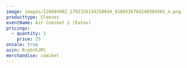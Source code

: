 ```yaml
---
image: images/128684902_1792326134258634_9166536784240384365_n.png
producttype: Sleeves
eventName: Air Comiket 2 (Eatos)
pricings:
  - quantity: 1
    price: 25
onsale: true
asin: RrpbzhJMl
merchandise: comiket
---
```

